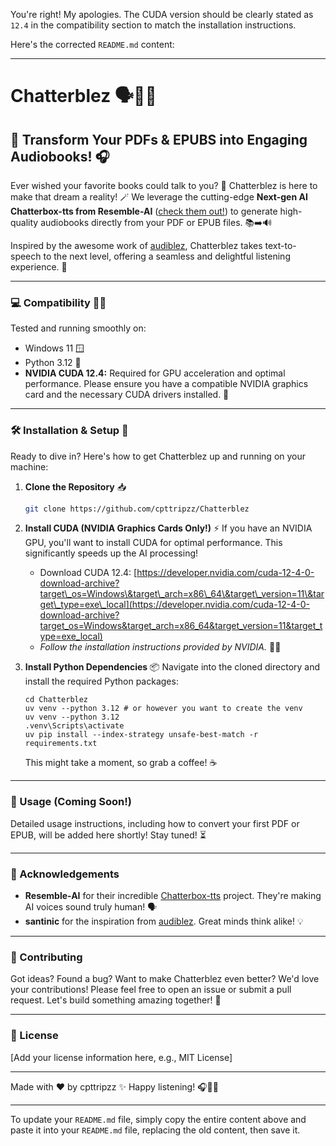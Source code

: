 You're right\! My apologies. The CUDA version should be clearly stated as `12.4` in the compatibility section to match the installation instructions.

Here's the corrected `README.md` content:

-----

# Chatterblez 🗣️📖✨

## 🚀 Transform Your PDFs & EPUBS into Engaging Audiobooks\! 🎧

Ever wished your favorite books could talk to you? 🤩 Chatterblez is here to make that dream a reality\! 🪄 We leverage the cutting-edge **Next-gen AI Chatterbox-tts from Resemble-AI** ([check them out\!](https://github.com/resemble-ai/chatterbox)) to generate high-quality audiobooks directly from your PDF or EPUB files. 📚➡️🔊

Inspired by the awesome work of [audiblez](https://github.com/santinic/audiblez), Chatterblez takes text-to-speech to the next level, offering a seamless and delightful listening experience. 💖

-----

### 💻 Compatibility 🧑‍💻

Tested and running smoothly on:

  * Windows 11 🪟
  * Python 3.12 🐍
  * **NVIDIA CUDA 12.4:** Required for GPU acceleration and optimal performance. Please ensure you have a compatible NVIDIA graphics card and the necessary CUDA drivers installed. 🚀

-----

### 🛠️ Installation & Setup 🚀

Ready to dive in? Here's how to get Chatterblez up and running on your machine:

1.  **Clone the Repository** 📥

    ```bash
    git clone https://github.com/cpttripzz/Chatterblez
    ```

2.  **Install CUDA (NVIDIA Graphics Cards Only\!)** ⚡️
    If you have an NVIDIA GPU, you'll want to install CUDA for optimal performance. This significantly speeds up the AI processing\!

      * Download CUDA 12.4: [https://developer.nvidia.com/cuda-12-4-0-download-archive?target\_os=Windows\&target\_arch=x86\_64\&target\_version=11\&target\_type=exe\_local](https://developer.nvidia.com/cuda-12-4-0-download-archive?target_os=Windows&target_arch=x86_64&target_version=11&target_type=exe_local)
      * *Follow the installation instructions provided by NVIDIA.* 🧑‍💻

3.  **Install Python Dependencies** 📦
    Navigate into the cloned directory and install the required Python packages:

    ```
    cd Chatterblez
    uv venv --python 3.12 # or however you want to create the venv
    uv venv --python 3.12
    .venv\Scripts\activate
    uv pip install --index-strategy unsafe-best-match -r requirements.txt
    ```

    This might take a moment, so grab a coffee\! ☕

-----

### 🚀 Usage (Coming Soon\!)

Detailed usage instructions, including how to convert your first PDF or EPUB, will be added here shortly\! Stay tuned\! ⏳

-----

### 🙏 Acknowledgements

  * **Resemble-AI** for their incredible [Chatterbox-tts](https://github.com/resemble-ai/chatterbox) project. They're making AI voices sound truly human\! 🗣️
  * **santinic** for the inspiration from [audiblez](https://github.com/santinic/audiblez). Great minds think alike\! 💡

-----

### 💌 Contributing

Got ideas? Found a bug? Want to make Chatterblez even better? We'd love your contributions\! Please feel free to open an issue or submit a pull request. Let's build something amazing together\! 🤝

-----

### 📜 License

[Add your license information here, e.g., MIT License]

-----

Made with ❤️ by cpttripzz ✨
Happy listening\! 🎧📖💖

-----

To update your `README.md` file, simply copy the entire content above and paste it into your `README.md` file, replacing the old content, then save it.
